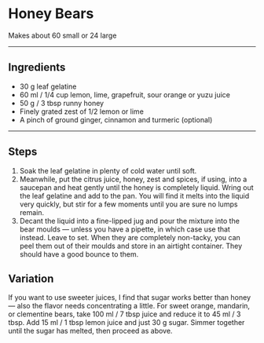 # Honey Bears

Makes about 60 small or 24 large

---

## Ingredients

* 30 g leaf gelatine
* 60 ml / 1/4 cup lemon, lime, grapefruit, sour orange or yuzu juice
* 50 g / 3 tbsp runny honey
* Finely grated zest of 1/2 lemon or lime
* A pinch of ground ginger, cinnamon and turmeric (optional)

---

## Steps

1.  Soak the leaf gelatine in plenty of cold water until soft.
2.  Meanwhile, put the citrus juice, honey, zest and spices, if using, into a saucepan and heat gently until the honey is completely liquid. Wring out the leaf gelatine and add to the pan. You will find it melts into the liquid very quickly, but stir for a few moments until you are sure no lumps remain.
3.  Decant the liquid into a fine-lipped jug and pour the mixture into the bear moulds — unless you have a pipette, in which case use that instead. Leave to set. When they are completely non-tacky, you can peel them out of their moulds and store in an airtight container. They should have a good bounce to them.

## Variation

If you want to use sweeter juices, I find that sugar works better than honey — also the flavor needs concentrating a little. For sweet orange, mandarin, or clementine bears, take 100 ml / 7 tbsp juice and reduce it to 45 ml / 3 tbsp. Add 15 ml / 1 tbsp lemon juice and just 30 g sugar. Simmer together until the sugar has melted, then proceed as above.